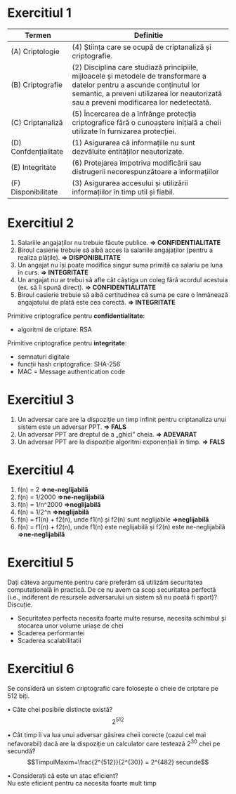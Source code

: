 # Exercitiul 1

| Termen | Definitie |
|---	|---	|
| (A) Criptologie | (4) Știința care se ocupă de criptanaliză și criptografie. |
| (B) Criptografie | (2) Disciplina care studiază principiile, mijloacele și metodele de transformare a datelor pentru a ascunde conținutul lor semantic, a preveni utilizarea lor neautorizată sau a preveni modificarea lor nedetectată. |
| (C) Criptanaliză | (5) Încercarea de a înfrânge protecția criptografice fără o cunoaștere inițială a cheii utilizate în furnizarea protecției. |
| (D) Confdențialitate | (1) Asigurarea că informațiile nu sunt dezvăluite entităților neautorizate. |
| (E) Integritate | (6) Protejarea împotriva modificării sau distrugerii necorespunzătoare a informațiilor |
| (F) Disponibilitate | (3) Asigurarea accesului și utilizării informațiilor în timp util și fiabil. |

# Exercitiul 2

1. Salariile angajaților nu trebuie făcute publice. **=> CONFIDENTIALITATE**
2. Biroul casierie trebuie să aibă acces la salariile angajaților (pentru a realiza plățile). **=> DISPONIBILITATE**
3. Un angajat nu își poate modifica singur suma primită ca salariu pe luna în curs. **=> INTEGRITATE**
4. Un angajat nu ar trebui să afle cât câștiga un coleg fără acordul acestuia (ex. să îi spună direct). **=> CONFIDENTIALITATE**
5. Biroul casierie trebuie să aibă certitudinea că suma pe care o înmânează angajatului de plată este cea corectă.  **=> INTEGRITATE**  

Primitive criptografice pentru **confidentialitate**:
- algoritmi de criptare: RSA

Primitive criptografice pentru **integritate**:
- semnaturi digitale
- funcții hash criptografice: SHA-256
- MAC = Message authentication code

# Exercitiul 3

1. Un adversar care are la dispoziție un timp infinit pentru criptanaliza unui sistem este un adversar PPT. **=> FALS**
2. Un adversar PPT are dreptul de a „ghici” cheia. **=> ADEVARAT**
3. Un adversar PPT are la dispoziție algoritmi exponențiali în timp. **=> FALS**

# Exercitiul 4

1. f(n) = 2 **=>ne-neglijabilă**
2. f(n) = 1/2000 **=>ne-neglijabilă**
3. f(n) = 1/n^2000 **=>neglijabilă**
4. f(n) = 1/2^n **=>neglijabilă**
5. f(n) = f1(n) + f2(n), unde f1(n) și f2(n) sunt neglijabile **=>neglijabilă**
6. f(n) = f1(n) + f2(n), unde f1(n) este neglijabilă și f2(n) este ne-neglijabilă **=>ne-neglijabilă**

# Exercitiul 5

Dați câteva argumente pentru care preferăm să utilizăm securitatea computațională în practică. De ce nu avem ca scop securitatea perfectă (i.e., indiferent de resursele adversarului un sistem să nu poată fi spart)? Discuție.

- Securitatea perfecta necesita foarte multe resurse, necesita schimbul și stocarea unor volume uriașe de chei
- Scaderea performantei
- Scaderea scalabilitatii

# Exercitiul 6

Se consideră un sistem criptografic care folosește o cheie de criptare pe 512 biți.   

• Câte chei posibile distincte există?  
$$ 2^{512} $$

• Cât timp îi va lua unui adversar găsirea cheii corecte (cazul cel mai nefavorabil) dacă are la dispoziție un calculator care testează $2^{30}$ chei pe secundă?
$$TimpulMaxim=\frac{2^{512}}{2^{30}} = 2^{482} secunde$$

• Considerați că este un atac eficient?  
Nu este eficient pentru ca necesita foarte mult timp

